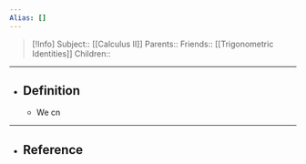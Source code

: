 ```yaml
---
Alias: []
---
```

> [!Info]
> Subject:: [[Calculus II]]
> Parents:: 
> Friends:: [[Trigonometric Identities]]
> Children:: 
---
- ## Definition
	- We cn 
---
- ## Reference